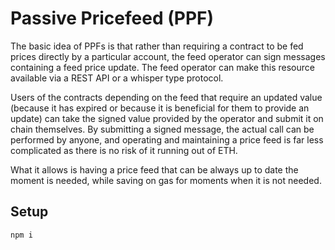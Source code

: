 # Passive Pricefeed (PPF)

The basic idea of PPFs is that rather than requiring a contract to be fed prices directly by a particular account, the feed operator can sign messages containing a feed price update. The feed operator can make this resource available via a REST API or a whisper type protocol. 

Users of the contracts depending on the feed that require an updated value (because it has expired or because it is beneficial for them to provide an update) can take the signed value provided by the operator and submit it on chain themselves. By submitting a signed message, the actual call can be performed by anyone, and operating and maintaining a price feed is far less complicated as there is no risk of it running out of ETH.

What it allows is having a price feed that can be always up to date the moment is needed, while saving on gas for moments when it is not needed.

## Setup

```
npm i
```